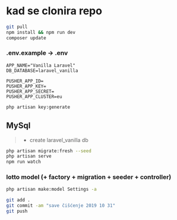 # kad se clonira repo
```bash
git pull
npm install && npm run dev
composer update
```
### .env.example -> .env
```
APP_NAME="Vanilla Laravel"
DB_DATABASE=laravel_vanilla

PUSHER_APP_ID=
PUSHER_APP_KEY=
PUSHER_APP_SECRET=
PUSHER_APP_CLUSTER=eu
```
```bash
php artisan key:generate
```
## MySql
> - create laravel_vanilla db
```bash
php artisan migrate:fresh --seed
php artisan serve
npm run watch
```
### lotto model (+ factory + migration + seeder + controller)
```bash
php artisan make:model Settings -a
```

```bash
git add .
git commit -am "save čišćenje 2019 10 31"
git push
```
